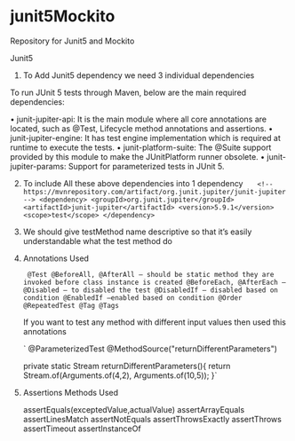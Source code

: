 # junit5Mockito
Repository for Junit5 and Mockito


Junit5

1. To Add Junit5 dependency we need 3 individual dependencies

To run JUnit 5 tests through Maven, below are the main required dependencies:

•	junit-jupiter-api: It is the main module where all core annotations are located, such as @Test, Lifecycle method annotations and assertions.
•	junit-jupiter-engine: It has test engine implementation which is required at runtime to execute the tests.
•	junit-platform-suite: The @Suite support provided by this module to make the JUnitPlatform runner obsolete.
•	junit-jupiter-params: Support for parameterized tests in JUnit 5.

2. To include All these above dependencies into 1 dependency 
`	<!-- https://mvnrepository.com/artifact/org.junit.jupiter/junit-jupiter -->
    <dependency>
        <groupId>org.junit.jupiter</groupId>
        <artifactId>junit-jupiter</artifactId>
        <version>5.9.1</version>
        <scope>test</scope>
    </dependency>`
3. We should give testMethod name descriptive so that it’s easily understandable what the test method do
4. Annotations Used

   ` @Test
    @BeforeAll, @AfterAll – should be static method they are invoked before class instance is created
    @BeforeEach, @AfterEach –
    @Disabled – to disabled the test
    @DisabledIf – disabled based on condition
    @EnabledIf –enabled based on condition
    @Order @RepeatedTest @Tag @Tags`
	
    If you want to test any method with different input values  then used this annotations

   ` @ParameterizedTest
    @MethodSource("returnDifferentParameters")

    private static Stream<Arguments> returnDifferentParameters(){
        return Stream.of(Arguments.of(4,2),
            Arguments.of(10,5));
    }`

5) 	Assertions Methods Used

	assertEquals(exceptedValue,actualValue)
	assertArrayEquals
	assertLinesMatch
	assertNotEquals
	assertThrowsExactly
	assertThrows
	assertTimeout
	assertInstanceOf


